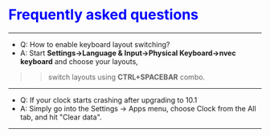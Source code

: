 # <font color='blue'>Frequently asked questions</font> #

---

  * Q: How to enable keyboard layout switching?
  * A: Start **Settings->Language & Input->Physical Keyboard->nvec keyboard** and choose your layouts,
> > switch layouts using **CTRL+SPACEBAR** combo.

---

  * Q: If your clock starts crashing after upgrading to 10.1
  * A: Simply go into the Settings -> Apps menu, choose Clock from the All tab, and hit "Clear data".

---

